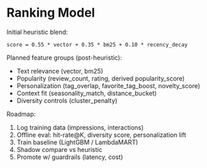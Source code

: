# Ranking Model

Initial heuristic blend:

```text
score = 0.55 * vector + 0.35 * bm25 + 0.10 * recency_decay
```

Planned feature groups (post-heuristic):

- Text relevance (vector, bm25)
- Popularity (review_count, rating, derived popularity_score)
- Personalization (tag_overlap, favorite_tag_boost, novelty_score)
- Context fit (seasonality_match, distance_bucket)
- Diversity controls (cluster_penalty)

Roadmap:

1. Log training data (impressions, interactions)
2. Offline eval: hit-rate@K, diversity score, personalization lift
3. Train baseline (LightGBM / LambdaMART)
4. Shadow compare vs heuristic
5. Promote w/ guardrails (latency, cost)
